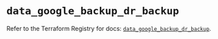 # `data_google_backup_dr_backup`

Refer to the Terraform Registry for docs: [`data_google_backup_dr_backup`](https://registry.terraform.io/providers/hashicorp/google-beta/6.45.0/docs/data-sources/google_backup_dr_backup).
